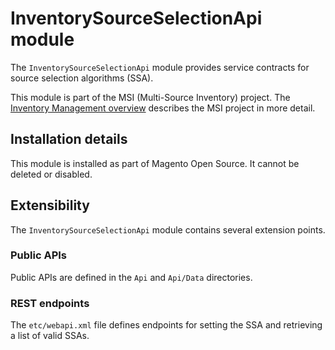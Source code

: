 # InventorySourceSelectionApi module

The `InventorySourceSelectionApi` module provides service contracts for source selection algorithms (SSA).

This module is part of the MSI (Multi-Source Inventory) project. The 
[Inventory Management overview](https://devdocs.magento.com/guides/v2.3/inventory/index.html)
describes the MSI project in more detail.

## Installation details

This module is installed as part of Magento Open Source. It cannot be deleted or disabled.

## Extensibility

The `InventorySourceSelectionApi` module contains several extension points.

### Public APIs

Public APIs are defined in the `Api` and `Api/Data` directories.

### REST endpoints

The `etc/webapi.xml` file defines endpoints for setting the SSA and retrieving a list of valid SSAs.
